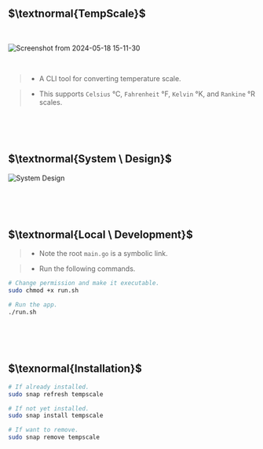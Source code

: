 ## $\textnormal{TempScale}$

<br />

![Screenshot from 2024-05-18 15-11-30](https://github.com/kentlouisetonino/tempscale/assets/69438999/531d6b51-0b1b-4e52-b4a4-0bb90b36003a)


<br />

> - A CLI tool for converting temperature scale.

> - This supports `Celsius` °C, `Fahrenheit` °F, `Kelvin` °K, and `Rankine` °R scales.

<br />
<br />
<br />



## $\textnormal{System \ Design}$

![System Design](https://github.com/kentlouisetonino/tempscale/assets/69438999/1eb9642c-447c-45ee-a20c-d574250701cc)

<br />
<br />
<br />


## $\textnormal{Local \ Development}$

> - Note the root `main.go` is a symbolic link.

> - Run the following commands.

```sh
# Change permission and make it executable.
sudo chmod +x run.sh

# Run the app.
./run.sh
```

<br />
<br />
<br />



## $\texnormal{Installation}$

```sh
# If already installed.
sudo snap refresh tempscale

# If not yet installed.
sudo snap install tempscale

# If want to remove.
sudo snap remove tempscale
```
